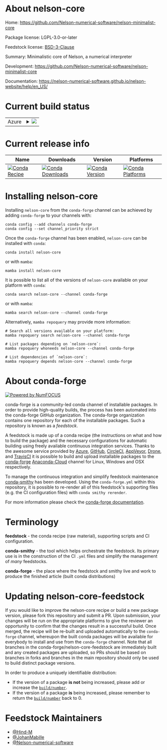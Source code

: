 About nelson-core
=================

Home: https://github.com/Nelson-numerical-software/nelson-minimalist-core

Package license: LGPL-3.0-or-later

Feedstock license: [BSD-3-Clause](https://github.com/conda-forge/nelson-core-feedstock/blob/main/LICENSE.txt)

Summary: Minimalistic core of Nelson, a numerical interpreter

Development: https://github.com/Nelson-numerical-software/nelson-minimalist-core

Documentation: https://nelson-numerical-software.github.io/nelson-website/help/en_US/

Current build status
====================


<table>
    
  <tr>
    <td>Azure</td>
    <td>
      <details>
        <summary>
          <a href="https://dev.azure.com/conda-forge/feedstock-builds/_build/latest?definitionId=18570&branchName=main">
            <img src="https://dev.azure.com/conda-forge/feedstock-builds/_apis/build/status/nelson-core-feedstock?branchName=main">
          </a>
        </summary>
        <table>
          <thead><tr><th>Variant</th><th>Status</th></tr></thead>
          <tbody><tr>
              <td>linux_64</td>
              <td>
                <a href="https://dev.azure.com/conda-forge/feedstock-builds/_build/latest?definitionId=18570&branchName=main">
                  <img src="https://dev.azure.com/conda-forge/feedstock-builds/_apis/build/status/nelson-core-feedstock?branchName=main&jobName=linux&configuration=linux%20linux_64_" alt="variant">
                </a>
              </td>
            </tr><tr>
              <td>osx_64</td>
              <td>
                <a href="https://dev.azure.com/conda-forge/feedstock-builds/_build/latest?definitionId=18570&branchName=main">
                  <img src="https://dev.azure.com/conda-forge/feedstock-builds/_apis/build/status/nelson-core-feedstock?branchName=main&jobName=osx&configuration=osx%20osx_64_" alt="variant">
                </a>
              </td>
            </tr><tr>
              <td>win_64</td>
              <td>
                <a href="https://dev.azure.com/conda-forge/feedstock-builds/_build/latest?definitionId=18570&branchName=main">
                  <img src="https://dev.azure.com/conda-forge/feedstock-builds/_apis/build/status/nelson-core-feedstock?branchName=main&jobName=win&configuration=win%20win_64_" alt="variant">
                </a>
              </td>
            </tr>
          </tbody>
        </table>
      </details>
    </td>
  </tr>
</table>

Current release info
====================

| Name | Downloads | Version | Platforms |
| --- | --- | --- | --- |
| [![Conda Recipe](https://img.shields.io/badge/recipe-nelson--core-green.svg)](https://anaconda.org/conda-forge/nelson-core) | [![Conda Downloads](https://img.shields.io/conda/dn/conda-forge/nelson-core.svg)](https://anaconda.org/conda-forge/nelson-core) | [![Conda Version](https://img.shields.io/conda/vn/conda-forge/nelson-core.svg)](https://anaconda.org/conda-forge/nelson-core) | [![Conda Platforms](https://img.shields.io/conda/pn/conda-forge/nelson-core.svg)](https://anaconda.org/conda-forge/nelson-core) |

Installing nelson-core
======================

Installing `nelson-core` from the `conda-forge` channel can be achieved by adding `conda-forge` to your channels with:

```
conda config --add channels conda-forge
conda config --set channel_priority strict
```

Once the `conda-forge` channel has been enabled, `nelson-core` can be installed with `conda`:

```
conda install nelson-core
```

or with `mamba`:

```
mamba install nelson-core
```

It is possible to list all of the versions of `nelson-core` available on your platform with `conda`:

```
conda search nelson-core --channel conda-forge
```

or with `mamba`:

```
mamba search nelson-core --channel conda-forge
```

Alternatively, `mamba repoquery` may provide more information:

```
# Search all versions available on your platform:
mamba repoquery search nelson-core --channel conda-forge

# List packages depending on `nelson-core`:
mamba repoquery whoneeds nelson-core --channel conda-forge

# List dependencies of `nelson-core`:
mamba repoquery depends nelson-core --channel conda-forge
```


About conda-forge
=================

[![Powered by
NumFOCUS](https://img.shields.io/badge/powered%20by-NumFOCUS-orange.svg?style=flat&colorA=E1523D&colorB=007D8A)](https://numfocus.org)

conda-forge is a community-led conda channel of installable packages.
In order to provide high-quality builds, the process has been automated into the
conda-forge GitHub organization. The conda-forge organization contains one repository
for each of the installable packages. Such a repository is known as a *feedstock*.

A feedstock is made up of a conda recipe (the instructions on what and how to build
the package) and the necessary configurations for automatic building using freely
available continuous integration services. Thanks to the awesome service provided by
[Azure](https://azure.microsoft.com/en-us/services/devops/), [GitHub](https://github.com/),
[CircleCI](https://circleci.com/), [AppVeyor](https://www.appveyor.com/),
[Drone](https://cloud.drone.io/welcome), and [TravisCI](https://travis-ci.com/)
it is possible to build and upload installable packages to the
[conda-forge](https://anaconda.org/conda-forge) [Anaconda-Cloud](https://anaconda.org/)
channel for Linux, Windows and OSX respectively.

To manage the continuous integration and simplify feedstock maintenance
[conda-smithy](https://github.com/conda-forge/conda-smithy) has been developed.
Using the ``conda-forge.yml`` within this repository, it is possible to re-render all of
this feedstock's supporting files (e.g. the CI configuration files) with ``conda smithy rerender``.

For more information please check the [conda-forge documentation](https://conda-forge.org/docs/).

Terminology
===========

**feedstock** - the conda recipe (raw material), supporting scripts and CI configuration.

**conda-smithy** - the tool which helps orchestrate the feedstock.
                   Its primary use is in the construction of the CI ``.yml`` files
                   and simplify the management of *many* feedstocks.

**conda-forge** - the place where the feedstock and smithy live and work to
                  produce the finished article (built conda distributions)


Updating nelson-core-feedstock
==============================

If you would like to improve the nelson-core recipe or build a new
package version, please fork this repository and submit a PR. Upon submission,
your changes will be run on the appropriate platforms to give the reviewer an
opportunity to confirm that the changes result in a successful build. Once
merged, the recipe will be re-built and uploaded automatically to the
`conda-forge` channel, whereupon the built conda packages will be available for
everybody to install and use from the `conda-forge` channel.
Note that all branches in the conda-forge/nelson-core-feedstock are
immediately built and any created packages are uploaded, so PRs should be based
on branches in forks and branches in the main repository should only be used to
build distinct package versions.

In order to produce a uniquely identifiable distribution:
 * If the version of a package **is not** being increased, please add or increase
   the [``build/number``](https://docs.conda.io/projects/conda-build/en/latest/resources/define-metadata.html#build-number-and-string).
 * If the version of a package **is** being increased, please remember to return
   the [``build/number``](https://docs.conda.io/projects/conda-build/en/latest/resources/define-metadata.html#build-number-and-string)
   back to 0.

Feedstock Maintainers
=====================

* [@Hind-M](https://github.com/Hind-M/)
* [@JohanMabille](https://github.com/JohanMabille/)
* [@Nelson-numerical-software](https://github.com/Nelson-numerical-software/)


